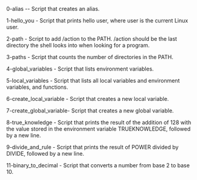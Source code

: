 0-alias -- Script that creates an alias.

1-hello_you - Script that prints hello user, where user is the current Linux user.

2-path - Script to add /action to the PATH. /action should be the last directory the shell looks into when looking for a program.

3-paths - Script that counts the number of directories in the PATH.

4-global_variables - Script that lists environment variables.

5-local_variables - Script that lists all local variables and environment variables, and functions.

6-create_local_variable - Script that creates a new local variable.

7-create_global_variable- Script that creates a new global variable.

8-true_knowledge - Script that prints the result of the addition of 128 with the value stored in the environment variable TRUEKNOWLEDGE, followed by a new line.

9-divide_and_rule - Script that prints the result of POWER divided by DIVIDE, followed by a new line.

11-binary_to_decimal - Script that converts a number from base 2 to base 10.

